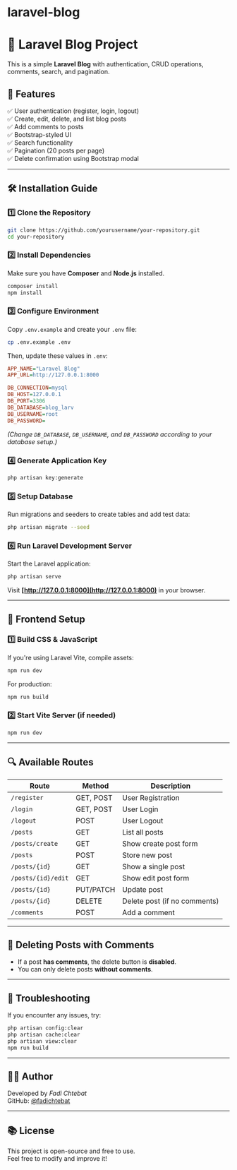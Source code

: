 # laravel-blog

# 🚀 Laravel Blog Project

This is a simple **Laravel Blog** with authentication, CRUD operations, comments, search, and pagination.

## 📌 Features
✅ User authentication (register, login, logout)  
✅ Create, edit, delete, and list blog posts  
✅ Add comments to posts  
✅ Bootstrap-styled UI  
✅ Search functionality  
✅ Pagination (20 posts per page)  
✅ Delete confirmation using Bootstrap modal  

---

## **🛠️ Installation Guide**
### **1️⃣ Clone the Repository**
```bash
git clone https://github.com/yourusername/your-repository.git
cd your-repository
```

### **2️⃣ Install Dependencies**
Make sure you have **Composer** and **Node.js** installed.
```bash
composer install
npm install
```

### **3️⃣ Configure Environment**
Copy `.env.example` and create your `.env` file:
```bash
cp .env.example .env
```
Then, update these values in `.env`:
```ini
APP_NAME="Laravel Blog"
APP_URL=http://127.0.0.1:8000

DB_CONNECTION=mysql
DB_HOST=127.0.0.1
DB_PORT=3306
DB_DATABASE=blog_larv
DB_USERNAME=root
DB_PASSWORD=
```
*(Change `DB_DATABASE`, `DB_USERNAME`, and `DB_PASSWORD` according to your database setup.)*

### **4️⃣ Generate Application Key**
```bash
php artisan key:generate
```

### **5️⃣ Setup Database**
Run migrations and seeders to create tables and add test data:
```bash
php artisan migrate --seed
```

### **6️⃣ Run Laravel Development Server**
Start the Laravel application:
```bash
php artisan serve
```
Visit **[http://127.0.0.1:8000](http://127.0.0.1:8000)** in your browser.

---

## **🎨 Frontend Setup**
### **1️⃣ Build CSS & JavaScript**
If you're using Laravel Vite, compile assets:
```bash
npm run dev
```
For production:
```bash
npm run build
```

### **2️⃣ Start Vite Server (if needed)**
```bash
npm run dev
```

---

## **🔍 Available Routes**
| Route | Method | Description |
|--------|--------|------------|
| `/register` | GET, POST | User Registration |
| `/login` | GET, POST | User Login |
| `/logout` | POST | User Logout |
| `/posts` | GET | List all posts |
| `/posts/create` | GET | Show create post form |
| `/posts` | POST | Store new post |
| `/posts/{id}` | GET | Show a single post |
| `/posts/{id}/edit` | GET | Show edit post form |
| `/posts/{id}` | PUT/PATCH | Update post |
| `/posts/{id}` | DELETE | Delete post (if no comments) |
| `/comments` | POST | Add a comment |

---

## **🚧 Deleting Posts with Comments**
- If a post **has comments**, the delete button is **disabled**.
- You can only delete posts **without comments**.

---

## **🔧 Troubleshooting**
If you encounter any issues, try:
```bash
php artisan config:clear
php artisan cache:clear
php artisan view:clear
npm run build
```

---

## **👨‍💻 Author**
Developed by *Fadi Chtebat*  
GitHub: [@fadichtebat](https://github.com/fadichtebat)

---

## **📚 License**
This project is open-source and free to use.  
Feel free to modify and improve it!

